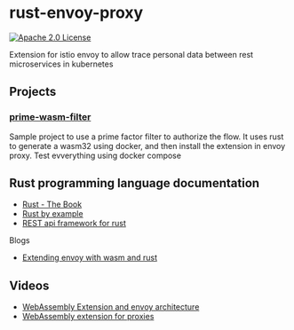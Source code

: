 # rust-envoy-proxy

[![Apache 2.0 License][license-badge]][license-link]

[license-badge]: https://img.shields.io/github/license/proxy-wasm/proxy-wasm-rust-sdk
[license-link]: https://github.com/TUB-CNPE-TB/rust-envoy-proxy/blob/master/LICENSE

Extension for istio envoy to allow trace personal data between rest microservices in kubernetes

## Projects

### [prime-wasm-filter](./prime-wasm-filter)

Sample project to use a prime factor filter to authorize the flow.
It uses rust to generate a wasm32 using docker, and then install the extension in
envoy proxy. Test evverything using docker compose

## Rust programming language documentation

- [Rust - The Book](https://doc.rust-lang.org/book/)
- [Rust by example](https://doc.rust-lang.org/stable/rust-by-example/)
- [REST api framework for rust](https://actix.rs/docs/)

Blogs

- [Extending envoy with wasm and rust](https://antweiss.com/blog/extending-envoy-with-wasm-and-rust/)

## Videos

- [WebAssembly Extension and envoy architecture](https://www.youtube.com/watch?v=XdWmm_mtVXI)
- [WebAssembly extension for proxies](https://www.youtube.com/watch?v=OIUPf8m7CGA)

